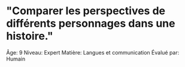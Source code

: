 # "Comparer les perspectives de différents personnages dans une histoire."

Âge: 9
Niveau: Expert
Matière: Langues et communication
Évalué par: Humain